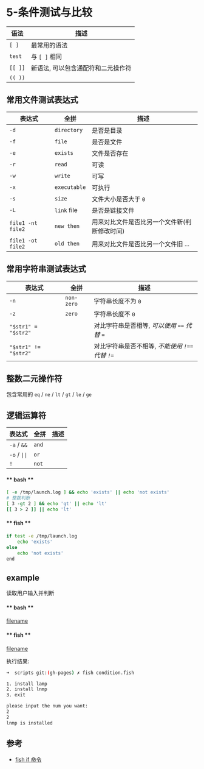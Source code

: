# 5-条件测试与比较

语法 | 描述
--- |---
`[ ]` | 最常用的语法
`test` | 与 `[ ]` 相同
`[[ ]]` | 新语法, 可以包含通配符和二元操作符
`(( ))` |

## 常用文件测试表达式

表达式 | 全拼 | 描述
--- |--- |---
`-d` | `directory` | 是否是目录
`-f` | `file` | 是否是文件
`-e` | `exists` | 文件是否存在
`-r` | `read` | 可读
`-w` | `write` | 可写
`-x` | `executable` | 可执行
`-s` | `size` | 文件大小是否大于 `0`
`-L` | `link` file | 是否是链接文件
`file1 -nt file2` | `new then` | 用来对比文件是否比另一个文件新(判断修改时间)
`file1 -ot file2` | `old then` | 用来对比文件是否比另一个文件旧 ...

## 常用字符串测试表达式

表达式 | 全拼 | 描述
--- |--- |---
`-n` | `non-zero` | 字符串长度不为 `0`
`-z` | `zero` | 字符串长度不 `0`
`"$str1" = "$str2"` | | 对比字符串是否相等, *可以使用 `==` 代替 `=`*
`"$str1" != "$str2"` | | 对比字符串是否不相等, *不能使用 `!==` 代替 `!=`*

## 整数二元操作符

包含常用的 `eq` / `ne`  / `lt` / `gt` / `le` / `ge`

## 逻辑运算符

表达式 | 全拼 | 描述
--- |--- |---
`-a` / `&&` | `and` |
`-o` / `\|\|` | `or` |
`!` | `not` |

<!-- tabs:start -->

#### ** bash **

```bash
[ -e /tmp/launch.log ] && echo 'exists' || echo 'not exists'
# 整数判断
[ 3 -gt 2 ] && echo 'gt' || echo 'lt'
[[ 3 > 2 ]] || echo 'lt'
```

#### ** fish **

```bash
if test -e /tmp/launch.log
    echo 'exists'
else
    echo 'not exists'
end
```

<!-- tabs:end -->

## example
读取用户输入并判断

<!-- tabs:start -->

#### ** bash **

[filename](scripts/condition.sh ':include :type=code shell')

#### ** fish **

[filename](scripts/condition.fish ':include :type=code shell')

<!-- tabs:end -->

执行结果:

```bash
➜  scripts git:(gh-pages) ✗ fish condition.fish                                13:49:15

1. install lamp
2. install lnmp
3. exit

please input the num you want:
2
2
lnmp is installed
```

## 参考
- [fish if 命令](https://fishshell.com/docs/current/commands.html#if)
